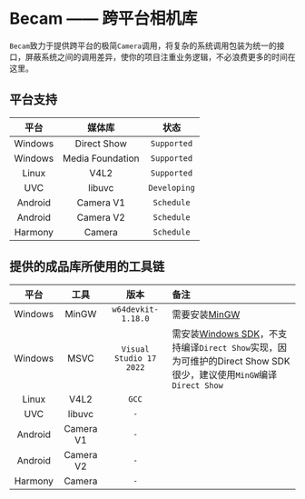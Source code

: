 # Becam —— 跨平台相机库
`Becam`致力于提供跨平台的极简`Camera`调用，将复杂的系统调用包装为统一的接口，屏蔽系统之间的调用差异，使你的项目注重业务逻辑，不必浪费更多的时间在这里。

## 平台支持
| 平台 | 媒体库 | 状态 |
| :---------: | :--------: | :--------: |
| Windows | Direct Show | `Supported` |
| Windows | Media Foundation | `Supported` |
| Linux | V4L2 | `Supported` |
| UVC | libuvc | `Developing` |
| Android | Camera V1 | `Schedule` |
| Android | Camera V2 | `Schedule` |
| Harmony | Camera | `Schedule` |

## 提供的成品库所使用的工具链
| 平台 | 工具 | 版本 | 备注 |
| :---------: | :--------: | :--------: | :-------- |
| Windows | MinGW | `w64devkit-1.18.0` | 需要安装[MinGW](https://www.mingw-w64.org/downloads/) |
| Windows | MSVC | `Visual Studio 17 2022` | 需安装[Windows SDK](https://developer.microsoft.com/zh-cn/windows/downloads/windows-sdk/)，不支持编译`Direct Show`实现，因为可维护的Direct Show SDK很少，建议使用`MinGW`编译`Direct Show` |
| Linux | V4L2 | `GCC` | |
| UVC | libuvc | `-` | |
| Android | Camera V1 | `-` | |
| Android | Camera V2 | `-` | |
| Harmony | Camera | `-` | |